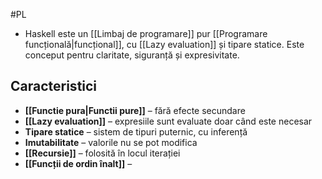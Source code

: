 #PL
- Haskell este un [[Limbaj de programare]] pur [[Programare funcțională|funcțional]], cu [[Lazy evaluation]] și tipare statice. Este conceput pentru claritate, siguranță și expresivitate.

## Caracteristici

- **[[Functie pura|Functii pure]]** – fără efecte secundare
- **[[Lazy evaluation]]** – expresiile sunt evaluate doar când este necesar
- **Tipare statice** – sistem de tipuri puternic, cu inferență
- **Imutabilitate** – valorile nu se pot modifica
- **[[Recursie]]** – folosită în locul iterației
- **[[Funcții de ordin înalt]]** – 